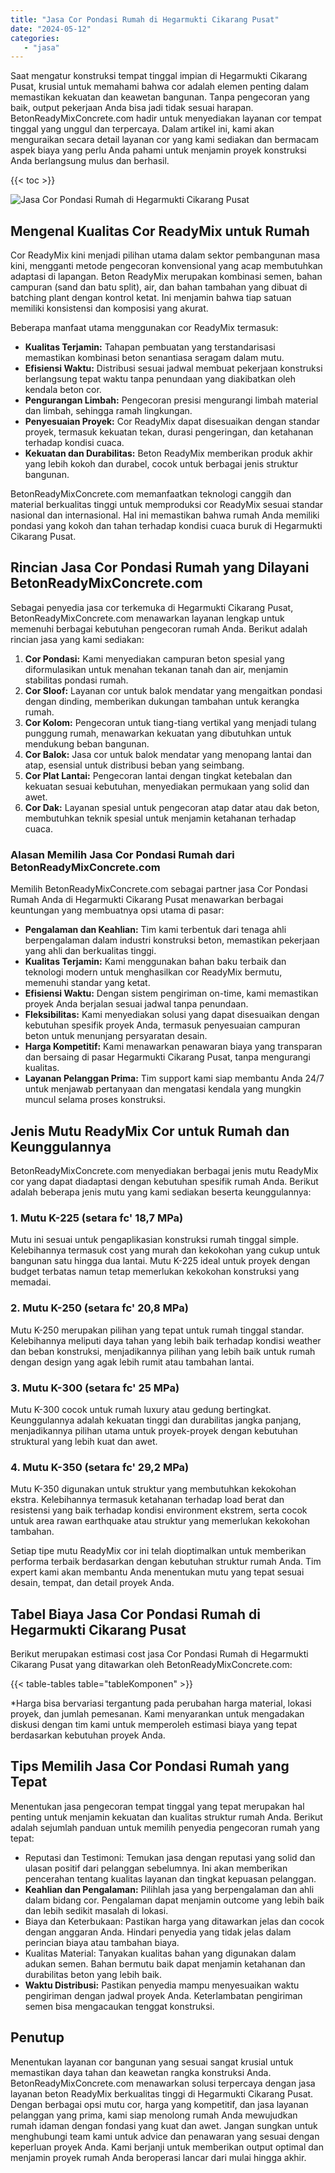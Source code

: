 ```yaml
---
title: "Jasa Cor Pondasi Rumah di Hegarmukti Cikarang Pusat"
date: "2024-05-12"
categories: 
   - "jasa"
---
```


Saat mengatur konstruksi tempat tinggal impian di Hegarmukti Cikarang Pusat, krusial untuk memahami bahwa cor adalah elemen penting dalam memastikan kekuatan dan keawetan bangunan. Tanpa pengecoran yang baik, output pekerjaan Anda bisa jadi tidak sesuai harapan. BetonReadyMixConcrete.com hadir untuk menyediakan layanan cor tempat tinggal yang unggul dan terpercaya. Dalam artikel ini, kami akan menguraikan secara detail layanan cor yang kami sediakan dan bermacam aspek biaya yang perlu Anda pahami untuk menjamin proyek konstruksi Anda berlangsung mulus dan berhasil.

{{< toc >}}

![Jasa Cor Pondasi Rumah di Hegarmukti Cikarang Pusat](https://betoncor8.github.io/cor/harga-beton-readymix-concrete%20(9).png)

## Mengenal Kualitas Cor ReadyMix untuk Rumah

Cor ReadyMix kini menjadi pilihan utama dalam sektor pembangunan masa kini, mengganti metode pengecoran konvensional yang acap membutuhkan adaptasi di lapangan. Beton ReadyMix merupakan kombinasi semen, bahan campuran (sand dan batu split), air, dan bahan tambahan yang dibuat di batching plant dengan kontrol ketat. Ini menjamin bahwa tiap satuan memiliki konsistensi dan komposisi yang akurat.

Beberapa manfaat utama menggunakan cor ReadyMix termasuk:

- **Kualitas Terjamin:** Tahapan pembuatan yang terstandarisasi memastikan kombinasi beton senantiasa seragam dalam mutu.
- **Efisiensi Waktu:** Distribusi sesuai jadwal membuat pekerjaan konstruksi berlangsung tepat waktu tanpa penundaan yang diakibatkan oleh kendala beton cor.
- **Pengurangan Limbah:** Pengecoran presisi mengurangi limbah material dan limbah, sehingga ramah lingkungan.
- **Penyesuaian Proyek:** Cor ReadyMix dapat disesuaikan dengan standar proyek, termasuk kekuatan tekan, durasi pengeringan, dan ketahanan terhadap kondisi cuaca.
- **Kekuatan dan Durabilitas:** Beton ReadyMix memberikan produk akhir yang lebih kokoh dan durabel, cocok untuk berbagai jenis struktur bangunan.

BetonReadyMixConcrete.com memanfaatkan teknologi canggih dan material berkualitas tinggi untuk memproduksi cor ReadyMix sesuai standar nasional dan internasional. Hal ini memastikan bahwa rumah Anda memiliki pondasi yang kokoh dan tahan terhadap kondisi cuaca buruk di Hegarmukti Cikarang Pusat.

## Rincian Jasa Cor Pondasi Rumah yang Dilayani BetonReadyMixConcrete.com

Sebagai penyedia jasa cor terkemuka di Hegarmukti Cikarang Pusat, BetonReadyMixConcrete.com menawarkan layanan lengkap untuk memenuhi berbagai kebutuhan pengecoran rumah Anda. Berikut adalah rincian jasa yang kami sediakan:

1. **Cor Pondasi:** Kami menyediakan campuran beton spesial yang diformulasikan untuk menahan tekanan tanah dan air, menjamin stabilitas pondasi rumah.
2. **Cor Sloof:** Layanan cor untuk balok mendatar yang mengaitkan pondasi dengan dinding, memberikan dukungan tambahan untuk kerangka rumah.
3. **Cor Kolom:** Pengecoran untuk tiang-tiang vertikal yang menjadi tulang punggung rumah, menawarkan kekuatan yang dibutuhkan untuk mendukung beban bangunan.
4. **Cor Balok:** Jasa cor untuk balok mendatar yang menopang lantai dan atap, esensial untuk distribusi beban yang seimbang.
5. **Cor Plat Lantai:** Pengecoran lantai dengan tingkat ketebalan dan kekuatan sesuai kebutuhan, menyediakan permukaan yang solid dan awet.
6. **Cor Dak:** Layanan spesial untuk pengecoran atap datar atau dak beton, membutuhkan teknik spesial untuk menjamin ketahanan terhadap cuaca.

### Alasan Memilih Jasa Cor Pondasi Rumah dari BetonReadyMixConcrete.com

Memilih BetonReadyMixConcrete.com sebagai partner jasa Cor Pondasi Rumah Anda di Hegarmukti Cikarang Pusat menawarkan berbagai keuntungan yang membuatnya opsi utama di pasar:

- **Pengalaman dan Keahlian:** Tim kami terbentuk dari tenaga ahli berpengalaman dalam industri konstruksi beton, memastikan pekerjaan yang ahli dan berkualitas tinggi.
- **Kualitas Terjamin:** Kami menggunakan bahan baku terbaik dan teknologi modern untuk menghasilkan cor ReadyMix bermutu, memenuhi standar yang ketat.
- **Efisiensi Waktu:** Dengan sistem pengiriman on-time, kami memastikan proyek Anda berjalan sesuai jadwal tanpa penundaan.
- **Fleksibilitas:** Kami menyediakan solusi yang dapat disesuaikan dengan kebutuhan spesifik proyek Anda, termasuk penyesuaian campuran beton untuk menunjang persyaratan desain.
- **Harga Kompetitif:** Kami menawarkan penawaran biaya yang transparan dan bersaing di pasar Hegarmukti Cikarang Pusat, tanpa mengurangi kualitas.
- **Layanan Pelanggan Prima:** Tim support kami siap membantu Anda 24/7 untuk menjawab pertanyaan dan mengatasi kendala yang mungkin muncul selama proses konstruksi.

## Jenis Mutu ReadyMix Cor untuk Rumah dan Keunggulannya

BetonReadyMixConcrete.com menyediakan berbagai jenis mutu ReadyMix cor yang dapat diadaptasi dengan kebutuhan spesifik rumah Anda. Berikut adalah beberapa jenis mutu yang kami sediakan beserta keunggulannya:

### 1\. Mutu K-225 (setara fc' 18,7 MPa)

Mutu ini sesuai untuk pengaplikasian konstruksi rumah tinggal simple. Kelebihannya termasuk cost yang murah dan kekokohan yang cukup untuk bangunan satu hingga dua lantai. Mutu K-225 ideal untuk proyek dengan budget terbatas namun tetap memerlukan kekokohan konstruksi yang memadai.

### 2\. Mutu K-250 (setara fc' 20,8 MPa)

Mutu K-250 merupakan pilihan yang tepat untuk rumah tinggal standar. Kelebihannya meliputi daya tahan yang lebih baik terhadap kondisi weather dan beban konstruksi, menjadikannya pilihan yang lebih baik untuk rumah dengan design yang agak lebih rumit atau tambahan lantai.

### 3\. Mutu K-300 (setara fc' 25 MPa)

Mutu K-300 cocok untuk rumah luxury atau gedung bertingkat. Keunggulannya adalah kekuatan tinggi dan durabilitas jangka panjang, menjadikannya pilihan utama untuk proyek-proyek dengan kebutuhan struktural yang lebih kuat dan awet.

### 4\. Mutu K-350 (setara fc' 29,2 MPa)

Mutu K-350 digunakan untuk struktur yang membutuhkan kekokohan ekstra. Kelebihannya termasuk ketahanan terhadap load berat dan resistensi yang baik terhadap kondisi environment ekstrem, serta cocok untuk area rawan earthquake atau struktur yang memerlukan kekokohan tambahan.

Setiap tipe mutu ReadyMix cor ini telah dioptimalkan untuk memberikan performa terbaik berdasarkan dengan kebutuhan struktur rumah Anda. Tim expert kami akan membantu Anda menentukan mutu yang tepat sesuai desain, tempat, dan detail proyek Anda.

## Tabel Biaya Jasa Cor Pondasi Rumah di Hegarmukti Cikarang Pusat

Berikut merupakan estimasi cost jasa Cor Pondasi Rumah di Hegarmukti Cikarang Pusat yang ditawarkan oleh BetonReadyMixConcrete.com:

{{< table-tables table="tableKomponen" >}}

\*Harga bisa bervariasi tergantung pada perubahan harga material, lokasi proyek, dan jumlah pemesanan. Kami menyarankan untuk mengadakan diskusi dengan tim kami untuk memperoleh estimasi biaya yang tepat berdasarkan kebutuhan proyek Anda.

## Tips Memilih Jasa Cor Pondasi Rumah yang Tepat

Menentukan jasa pengecoran tempat tinggal yang tepat merupakan hal penting untuk menjamin kekuatan dan kualitas struktur rumah Anda. Berikut adalah sejumlah panduan untuk memilih penyedia pengecoran rumah yang tepat:

- Reputasi dan Testimoni: Temukan jasa dengan reputasi yang solid dan ulasan positif dari pelanggan sebelumnya. Ini akan memberikan pencerahan tentang kualitas layanan dan tingkat kepuasan pelanggan.
- **Keahlian dan Pengalaman:** Pilihlah jasa yang berpengalaman dan ahli dalam bidang cor. Pengalaman dapat menjamin outcome yang lebih baik dan lebih sedikit masalah di lokasi.
- Biaya dan Keterbukaan: Pastikan harga yang ditawarkan jelas dan cocok dengan anggaran Anda. Hindari penyedia yang tidak jelas dalam perincian biaya atau tambahan biaya.
- Kualitas Material: Tanyakan kualitas bahan yang digunakan dalam adukan semen. Bahan bermutu baik dapat menjamin ketahanan dan durabilitas beton yang lebih baik.
- **Waktu Distribusi:** Pastikan penyedia mampu menyesuaikan waktu pengiriman dengan jadwal proyek Anda. Keterlambatan pengiriman semen bisa mengacaukan tenggat konstruksi.

## Penutup

Menentukan layanan cor bangunan yang sesuai sangat krusial untuk memastikan daya tahan dan keawetan rangka konstruksi Anda. BetonReadyMixConcrete.com menawarkan solusi terpercaya dengan jasa layanan beton ReadyMix berkualitas tinggi di Hegarmukti Cikarang Pusat. Dengan berbagai opsi mutu cor, harga yang kompetitif, dan jasa layanan pelanggan yang prima, kami siap menolong rumah Anda mewujudkan rumah idaman dengan fondasi yang kuat dan awet. Jangan sungkan untuk menghubungi team kami untuk advice dan penawaran yang sesuai dengan keperluan proyek Anda. Kami berjanji untuk memberikan output optimal dan menjamin proyek rumah Anda beroperasi lancar dari mulai hingga akhir.
